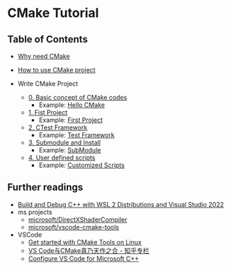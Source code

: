 # CMake Tutorial

## Table of Contents

* [Why need CMake](0.%20Overview/)

* [How to use CMake project](1.%20Use/)

* Write CMake Project
  * [0. Basic concept of CMake codes](2.%20Write/00%20Basic%20Concept/)
    * Example: [Hello CMake](https://github.com/sidneyniuhtc/00HelloCMake.git)
  * [1. Fist Project](2.%20Write/01%20Fist%20Project/)
    * Example: [First Project](https://github.com/sidneyniuhtc/01FirstProject)
  * [2. CTest Framework](2.%20Write/02%20CTtest%20Framework)
    * Example: [Test Framework](https://github.com/sidneyniuhtc/02TtestFramework)
  * [3. Submodule and Install](2.%20Write/03%20SubModules)
    * Example: [SubModule](https://github.com/sidneyniuhtc/03SubModule)
  * [4. User defined scripts](2.%20Write/04%20User%20Defined%20Scripts/)
    * Example: [Customized Scripts](https://github.com/sidneyniuhtc/04CustomizedScripts)

## Further readings
* [Build and Debug C++ with WSL 2 Distributions and Visual Studio 2022](https://devblogs.microsoft.com/cppblog/build-and-debug-c-with-wsl-2-distributions-and-visual-studio-2022/)
* ms projects
  * [microsoft/DirectXShaderCompiler](https://github.com/microsoft/DirectXShaderCompiler)
  * [microsoft/vscode-cmake-tools](https://github.com/microsoft/vscode-cmake-tools)
* VSCode
  * [Get started with CMake Tools on Linux](https://code.visualstudio.com/docs/cpp/cmake-linux)
  * [VS Code与CMake真乃天作之合 - 知乎专栏](https://zhuanlan.zhihu.com/p/52874931)
  * [Configure VS Code for Microsoft C++](https://code.visualstudio.com/docs/cpp/config-msvc)
